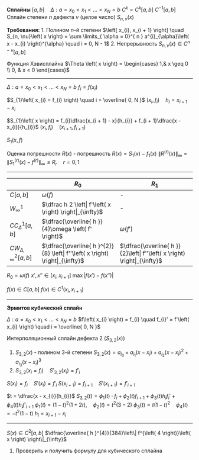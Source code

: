 **Сплайны**
	$\left[ a, b \right] \quad \Delta: a = x_{0} < x_{1} < \ldots < x_{N} = b$
	$C^{k} = C^{k}\left[ a, b \right]$
	$C^{-1}\left[ a, b \right]$
	Сплайн степени $n$ дефекта $\nu$ (целое число) $S_{n, \nu}\left( x \right)$ 

**Требования:**
	1. Полином $n$-й степени
	   $\left[ x_{i}, x_{i + 1} \right] \quad S_{n, \nu}\left( x \right) = \sum \limits_{ \alpha = 0}^{ n } a^{i}_{\alpha}\left( x - x_{i} \right)^{\alpha} \quad i = 0, N - 1$
	2. Непрерывность
	   $S_{n, \nu}\left( x \right) \in C^{n - \nu}\left[ a, b \right]$

Функция Хэвисплайна
	$\Theta \left( x \right) = \begin{cases} 1,& x \geq 0 \\ 0, & x < 0 \end{cases}$


---

$\Delta: a = x_{0} < x_{1} < \ldots < x_{N} = b$
$f_{i} = f\left( x_{i} \right)$

$S_{1}\left( x_{i} = f_{i} \right) \quad i = \overline{ 0, N }$
	$\left( x_{i}, f_{i} \right) \quad h_{i} = x_{i + 1} - x_{i}$

$S_{1}\left( x \right) = f_{i}\dfrac{x_{i + 1} - x}{h_{i}} + f_{i + 1}\dfrac{x - x_{i}}{h_{i}}$
	$\left( x_{i}, f_{i} \right) \quad \left( x_{i + 1}, f_{i + 1} \right)$

$S_{1}\left( x, f \right)$


Оценка погрешности
$R\left( x \right)$ - погрешность
$R\left( x \right) = S_{1}\left( x \right) - f_{1}\left( x \right)$
$\left\| R^{\left( r \right)}\left( x \right) \right\|_{\infty} = \left\| S_{1}^{\left( r \right)} \left( x \right) - f^{\left( r \right)} \right\|_{\infty} \leq R_{r} \quad r = 0, 1$

---

|                                              | $R_{0}$                                                                       | $R_{1}$                                                                  |
| -------------------------------------------- | ----------------------------------------------------------------------------- | ------------------------------------------------------------------------ |
| $C\left[ a, b \right]$                       | $\omega \left( f \right)$                                                     | -                                                                        |
| $W_{\infty}^{1}$                             | $\dfrac h 2 \left\| f'\left( x \right) \right\|_{\infty}$                     | -                                                                        |
| $C{C}^{1}_{\Delta}\left[ a, b \right]$       | $\dfrac{\overline{ h }}{4}\omega \left( f' \right)$                           | $\omega \left( f' \right)$                                               |
| $CW_{\Delta, \infty}^{2}\left[ a, b \right]$ | $\dfrac{\overline{ h }^{2}}{8} \left\| f''\left( x \right) \right\|_{\infty}$ | $\dfrac{\overline{ h }}{2}\left\| f''\left( x \right) \right\|_{\infty}$ |



$R_{0} = \omega\left( f \right)$
$x', x'' \in \left[ x_{i}, x_{i + 1} \right]$
$\max\left| f\left( x' \right) - f\left( x'' \right) \right|$

$f\left( x \right) \in C\left[ a, b \right]$
$f\left( x \right) \in C^{1}\left( x_{i}, x_{i + 1} \right)$

---

**Эрмитов кубический сплайн**

$\Delta: a = x_{0} < x_{1} < \ldots < x_{N} = b$
$f\left( x_{i} \right) = f_{i} \quad f_{i}' = f'\left( x_{i} \right)  \quad i = \overline{ 0, N }$

Интерполяционный сплайн дефекта 2 ($S_{3, 2}\left( x \right)$)
1. $S_{3, 2}\left( x \right)$ - полином 3-й степени
   $S_{3, 2}\left( x \right) = a_{i_{0}} + a_{i_{1}}\left( x - x_{i} \right) + a_{i_{2}}\left( x - x_{i} \right)^{2} + a_{i_{3}}\left( x - x_{i} \right)^{3}$
2. $S_{3, 2}\left( x_{i} = f_{i} \right) \quad S'_{3, 2}\left( x_{i} \right) = f'_{i}$

$S\left( x_{i} \right) =f_{i} \quad S'\left( x_{i} \right) = f'_{i}$
$S\left( x_{i + 1} \right) = f_{i + 1} \quad S'\left( x_{i + 1} \right) = f'_{i + 1}$



$t = \dfrac{x - x_{i}}{h_{i}}$
$S_{3, 2}\left( t \right) = \phi_{1}\left( t \right)\cdot f_{i} + \phi_{2}\left( t \right)f_{i + 1} + \phi_{3}\left( t \right)h_{i}f_{i}' + \phi _{4}\left( t \right)h_{i}f'_{i + 1}$
$\phi_{1}\left( t \right) = \left( 1 - t \right)^{2}\left( 1 + 2t \right), \quad \phi_{2}\left( t \right) = t^{2}\left( 3 - 2 \right)$
$\phi_{3}\left( t \right) = t\left( 1 - t \right)^{2} \quad \phi_{4}\left( t \right) = -t^{2}\left( 1 - t \right)$
$h_{i} = x_{i + 1} - x_{i}$

---

$S\left( x \right) \in C^{2}\left[ a, b \right]$
$\dfrac{\overline{ h }^{4}}{384}\left\| f^{\left( 4 \right)}\left( x \right) \right\|_{\infty}$



1. Проверить и получить формулу для кубического сплайна



